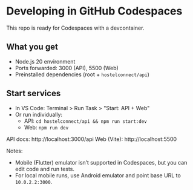 # Developing in GitHub Codespaces

This repo is ready for Codespaces with a devcontainer.

## What you get
- Node.js 20 environment
- Ports forwarded: 3000 (API), 5500 (Web)
- Preinstalled dependencies (root + `hostelconnect/api`)

## Start services
- In VS Code: Terminal > Run Task > "Start: API + Web"
- Or run individually:
  - API: `cd hostelconnect/api && npm run start:dev`
  - Web: `npm run dev`

API docs: http://localhost:3000/api
Web (Vite): http://localhost:5500

Notes:
- Mobile (Flutter) emulator isn’t supported in Codespaces, but you can edit code and run tests.
- For local mobile runs, use Android emulator and point base URL to `10.0.2.2:3000`.
